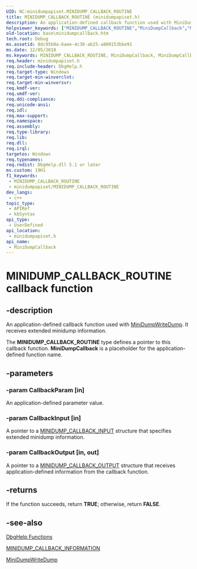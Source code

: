 ```yaml
---
UID: NC:minidumpapiset.MINIDUMP_CALLBACK_ROUTINE
title: MINIDUMP_CALLBACK_ROUTINE (minidumpapiset.h)
description: An application-defined callback function used with MiniDumpWriteDump. It receives extended minidump information.
helpviewer_keywords: ["MINIDUMP_CALLBACK_ROUTINE","MiniDumpCallback","MiniDumpCallback callback","MiniDumpCallback callback function","_win32_minidumpcallback","base.minidumpcallback","minidumpapiset/MiniDumpCallback"]
old-location: base\minidumpcallback.htm
tech.root: Debug
ms.assetid: 8dc95b0a-6aee-4c38-ab25-a800153bbe91
ms.date: 12/05/2018
ms.keywords: MINIDUMP_CALLBACK_ROUTINE, MiniDumpCallback, MiniDumpCallback callback, MiniDumpCallback callback function, _win32_minidumpcallback, base.minidumpcallback, minidumpapiset/MiniDumpCallback
req.header: minidumpapiset.h
req.include-header: DbgHelp.h
req.target-type: Windows
req.target-min-winverclnt: 
req.target-min-winversvr: 
req.kmdf-ver: 
req.umdf-ver: 
req.ddi-compliance: 
req.unicode-ansi: 
req.idl: 
req.max-support: 
req.namespace: 
req.assembly: 
req.type-library: 
req.lib: 
req.dll: 
req.irql: 
targetos: Windows
req.typenames: 
req.redist: DbgHelp.dll 5.1 or later
ms.custom: 19H1
f1_keywords:
 - MINIDUMP_CALLBACK_ROUTINE
 - minidumpapiset/MINIDUMP_CALLBACK_ROUTINE
dev_langs:
 - c++
topic_type:
 - APIRef
 - kbSyntax
api_type:
 - UserDefined
api_location:
 - minidumpapiset.h
api_name:
 - MiniDumpCallback
---
```


# MINIDUMP_CALLBACK_ROUTINE callback function


## -description

An application-defined callback function used with 
<a href="https://docs.microsoft.com/windows/desktop/api/minidumpapiset/nf-minidumpapiset-minidumpwritedump">MiniDumpWriteDump</a>. It receives extended minidump information.

The <b>MINIDUMP_CALLBACK_ROUTINE</b> type defines a pointer to this callback function. 
<b>MiniDumpCallback</b> is a placeholder for the application-defined function name.

## -parameters

### -param CallbackParam [in]

An application-defined parameter value.

### -param CallbackInput [in]

A pointer to a 
<a href="/windows/win32/api/minidumpapiset/ns-minidumpapiset-minidump_callback_input">MINIDUMP_CALLBACK_INPUT</a> structure that specifies extended minidump information.

### -param CallbackOutput [in, out]

A pointer to a 
<a href="/windows/win32/api/minidumpapiset/ns-minidumpapiset-minidump_callback_output">MINIDUMP_CALLBACK_OUTPUT</a> structure that receives application-defined information from the callback function.

## -returns

If the function succeeds, return <b>TRUE</b>; otherwise, return <b>FALSE</b>.

## -see-also

<a href="https://docs.microsoft.com/windows/desktop/Debug/dbghelp-functions">DbgHelp Functions</a>



<a href="/windows/win32/api/minidumpapiset/ns-minidumpapiset-minidump_callback_information">MINIDUMP_CALLBACK_INFORMATION</a>



<a href="https://docs.microsoft.com/windows/desktop/api/minidumpapiset/nf-minidumpapiset-minidumpwritedump">MiniDumpWriteDump</a>

